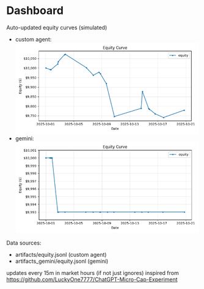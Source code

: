 # Dashboard

Auto-updated equity curves (simulated)

- custom agent: ![Equity Curve](artifacts/equity.png?v=a9e8fca)
- gemini: ![Equity Curve (Gemini)](artifacts_gemini/equity.png?v=a9e8fca)

Data sources:
- artifacts/equity.jsonl (custom agent)
- artifacts_gemini/equity.jsonl (gemini)

updates every 15m in market hours (if not just ignores)
inspired from https://github.com/LuckyOne7777/ChatGPT-Micro-Cap-Experiment